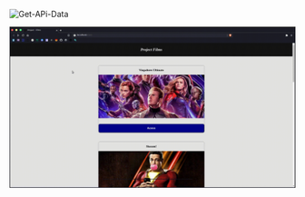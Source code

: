 ![Get-APi-Data](https://github.com/Aleydon/Filmera/blob/master/gifUploads/get-api.gif)


![Params-APi](https://github.com/Aleydon/Filmera/blob/master/gifUploads/params.gif)
